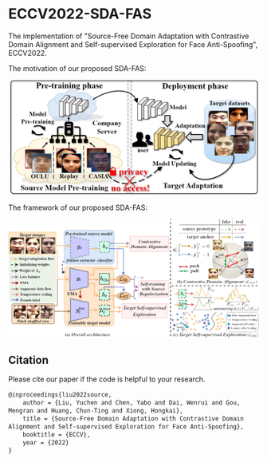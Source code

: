 # ECCV2022-SDA-FAS
The implementation of "Source-Free Domain Adaptation with Contrastive Domain Alignment and Self-supervised Exploration for Face Anti-Spoofing", ECCV2022.

The motivation of our proposed SDA-FAS:
<div align=center>
<img src="https://github.com/YuchenLiu98/ECCV2022-SDA-FAS/blob/main/imgs/motivation.PNG" width="500px">
</div>

The framework of our proposed SDA-FAS:
<div align=center>
<img src="https://github.com/YuchenLiu98/ECCV2022-SDA-FAS/blob/main/imgs/framework.PNG" width="700px">
</div>

## Citation
Please cite our paper if the code is helpful to your research.
```
@inproceedings{liu2022source,
    author = {Liu, Yuchen and Chen, Yabo and Dai, Wenrui and Gou, Mengran and Huang, Chun-Ting and Xiong, Hongkai},
    title = {Source-Free Domain Adaptation with Contrastive Domain Alignment and Self-supervised Exploration for Face Anti-Spoofing},
    booktitle = {ECCV},
    year = {2022}
}
